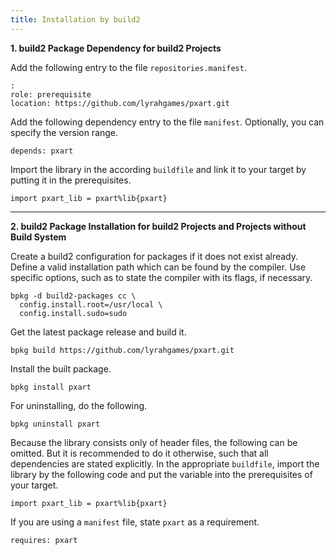 ```yaml
---
title: Installation by build2
---
```


**1. build2 Package Dependency for build2 Projects**

Add the following entry to the file `repositories.manifest`.
```
:
role: prerequisite
location: https://github.com/lyrahgames/pxart.git
```
Add the following dependency entry to the file `manifest`.
Optionally, you can specify the version range.
```
depends: pxart
```
Import the library in the according `buildfile` and link it to your target by putting it in the prerequisites.
```
import pxart_lib = pxart%lib{pxart}
```

---

**2. build2 Package Installation for build2 Projects and Projects without Build System**

Create a build2 configuration for packages if it does not exist already.
Define a valid installation path which can be found by the compiler.
Use specific options, such as to state the compiler with its flags, if necessary.
```
bpkg -d build2-packages cc \
  config.install.root=/usr/local \
  config.install.sudo=sudo
```
Get the latest package release and build it.
```
bpkg build https://github.com/lyrahgames/pxart.git
```
Install the built package.
```
bpkg install pxart
```
For uninstalling, do the following.
```
bpkg uninstall pxart
```
Because the library consists only of header files, the following can be omitted.
But it is recommended to do it otherwise, such that all dependencies are stated explicitly.
In the appropriate `buildfile`, import the library by the following code and put the variable into the prerequisites of your target.
```
import pxart_lib = pxart%lib{pxart}
```
If you are using a `manifest` file, state `pxart` as a requirement.
```
requires: pxart
```

